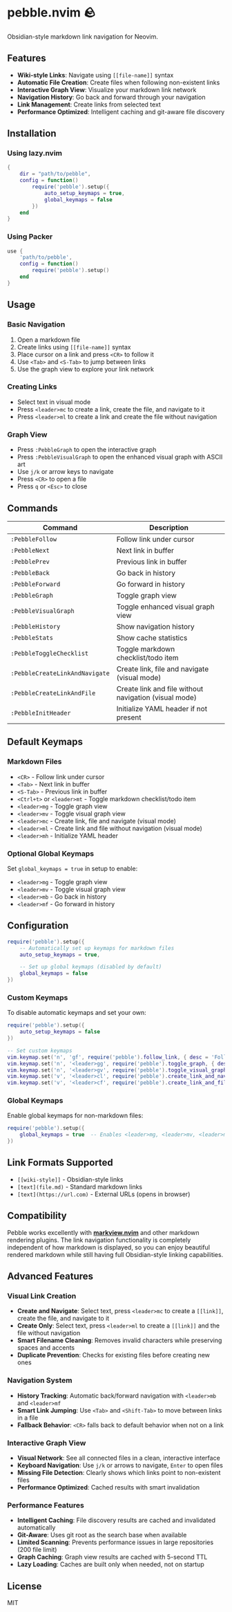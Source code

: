 # pebble.nvim 🪨

Obsidian-style markdown link navigation for Neovim.

## Features

- **Wiki-style Links**: Navigate using `[[file-name]]` syntax
- **Automatic File Creation**: Create files when following non-existent links
- **Interactive Graph View**: Visualize your markdown link network
- **Navigation History**: Go back and forward through your navigation
- **Link Management**: Create links from selected text
- **Performance Optimized**: Intelligent caching and git-aware file discovery

## Installation

### Using lazy.nvim
```lua
{
    dir = "path/to/pebble",
    config = function()
        require('pebble').setup({
            auto_setup_keymaps = true,
            global_keymaps = false
        })
    end
}
```

### Using Packer
```lua
use {
    'path/to/pebble',
    config = function()
        require('pebble').setup()
    end
}
```

## Usage

### Basic Navigation
1. Open a markdown file
2. Create links using `[[file-name]]` syntax
3. Place cursor on a link and press `<CR>` to follow it
4. Use `<Tab>` and `<S-Tab>` to jump between links
5. Use the graph view to explore your link network

### Creating Links
- Select text in visual mode
- Press `<leader>mc` to create a link, create the file, and navigate to it
- Press `<leader>ml` to create a link and create the file without navigation

### Graph View
- Press `:PebbleGraph` to open the interactive graph
- Press `:PebbleVisualGraph` to open the enhanced visual graph with ASCII art
- Use `j/k` or arrow keys to navigate
- Press `<CR>` to open a file
- Press `q` or `<Esc>` to close

## Commands

| Command | Description |
|---------|-------------|
| `:PebbleFollow` | Follow link under cursor |
| `:PebbleNext` | Next link in buffer |
| `:PebblePrev` | Previous link in buffer |
| `:PebbleBack` | Go back in history |
| `:PebbleForward` | Go forward in history |
| `:PebbleGraph` | Toggle graph view |
| `:PebbleVisualGraph` | Toggle enhanced visual graph view |
| `:PebbleHistory` | Show navigation history |
| `:PebbleStats` | Show cache statistics |
| `:PebbleToggleChecklist` | Toggle markdown checklist/todo item |
| `:PebbleCreateLinkAndNavigate` | Create link, file and navigate (visual mode) |
| `:PebbleCreateLinkAndFile` | Create link and file without navigation (visual mode) |
| `:PebbleInitHeader` | Initialize YAML header if not present |

## Default Keymaps

### Markdown Files
- `<CR>` - Follow link under cursor
- `<Tab>` - Next link in buffer
- `<S-Tab>` - Previous link in buffer
- `<Ctrl+t>` or `<leader>mt` - Toggle markdown checklist/todo item
- `<leader>mg` - Toggle graph view
- `<leader>mv` - Toggle visual graph view
- `<leader>mc` - Create link, file and navigate (visual mode)
- `<leader>ml` - Create link and file without navigation (visual mode)
- `<leader>mh` - Initialize YAML header

### Optional Global Keymaps
Set `global_keymaps = true` in setup to enable:
- `<leader>mg` - Toggle graph view
- `<leader>mv` - Toggle visual graph view
- `<leader>mb` - Go back in history
- `<leader>mf` - Go forward in history

## Configuration

```lua
require('pebble').setup({
    -- Automatically set up keymaps for markdown files
    auto_setup_keymaps = true,

    -- Set up global keymaps (disabled by default)
    global_keymaps = false
})
```

### Custom Keymaps
To disable automatic keymaps and set your own:

```lua
require('pebble').setup({
    auto_setup_keymaps = false
})

-- Set custom keymaps
vim.keymap.set('n', 'gf', require('pebble').follow_link, { desc = 'Follow link' })
vim.keymap.set('n', '<leader>gg', require('pebble').toggle_graph, { desc = 'Toggle graph' })
vim.keymap.set('n', '<leader>gv', require('pebble').toggle_visual_graph, { desc = 'Toggle visual graph' })
vim.keymap.set('v', '<leader>cl', require('pebble').create_link_and_navigate, { desc = 'Create link and navigate' })
vim.keymap.set('v', '<leader>cf', require('pebble').create_link_and_file, { desc = 'Create link and file' })
```

### Global Keymaps
Enable global keymaps for non-markdown files:

```lua
require('pebble').setup({
    global_keymaps = true  -- Enables <leader>mg, <leader>mv, <leader>mb, <leader>mf globally
})
```

## Link Formats Supported

- `[[wiki-style]]` - Obsidian-style links
- `[text](file.md)` - Standard markdown links
- `[text](https://url.com)` - External URLs (opens in browser)

## Compatibility

Pebble works excellently with [**markview.nvim**](https://github.com/OXY2DEV/markview.nvim) and other markdown rendering plugins. The link navigation functionality is completely independent of how markdown is displayed, so you can enjoy beautiful rendered markdown while still having full Obsidian-style linking capabilities.

## Advanced Features

### Visual Link Creation
- **Create and Navigate**: Select text, press `<leader>mc` to create a `[[link]]`, create the file, and navigate to it
- **Create Only**: Select text, press `<leader>ml` to create a `[[link]]` and the file without navigation
- **Smart Filename Cleaning**: Removes invalid characters while preserving spaces and accents
- **Duplicate Prevention**: Checks for existing files before creating new ones

### Navigation System
- **History Tracking**: Automatic back/forward navigation with `<leader>mb` and `<leader>mf`
- **Smart Link Jumping**: Use `<Tab>` and `<Shift-Tab>` to move between links in a file
- **Fallback Behavior**: `<CR>` falls back to default behavior when not on a link

### Interactive Graph View
- **Visual Network**: See all connected files in a clean, interactive interface
- **Keyboard Navigation**: Use `j/k` or arrows to navigate, `Enter` to open files
- **Missing File Detection**: Clearly shows which links point to non-existent files
- **Performance Optimized**: Cached results with smart invalidation

### Performance Features
- **Intelligent Caching**: File discovery results are cached and invalidated automatically
- **Git-Aware**: Uses git root as the search base when available
- **Limited Scanning**: Prevents performance issues in large repositories (200 file limit)
- **Graph Caching**: Graph view results are cached with 5-second TTL
- **Lazy Loading**: Caches are built only when needed, not on startup

## License

MIT

